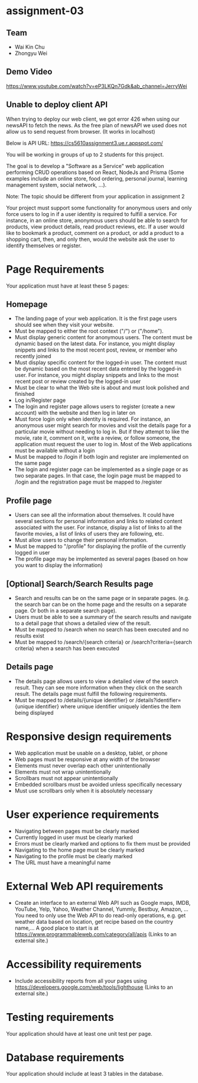 # assignment-03

## Team

- Wai Kin Chu
- Zhongyu Wei

## Demo Video

https://www.youtube.com/watch?v=eP3LKQn7Gdk&ab_channel=JerryWei

## Unable to deploy client API
When trying to deploy our web client, we got error 426 when using our newsAPI to fetch the news. As the free plan of newsAPI we used does not allow us to send request from browser. (It works in localhost)

Below is API URL: https://cs5610assignment3.ue.r.appspot.com/


You will be working in groups of up to 2 students for this project.

The goal is to develop a "Software as a Service" web application performing CRUD operations based on React, NodeJs and Prisma (Some examples include an online store, food ordering, personal journal, learning management system, social network, ...).

Note: The topic should be different from your application in assignment 2

Your project must support some functionality for anonymous users and only force users to log in if a user identity is required to fulfill a service. For instance, in an online store, anonymous users should be able to search for products, view product details, read product reviews, etc. If a user would like to bookmark a product, comment on a product, or add a product to a shopping cart, then, and only then, would the website ask the user to identify themselves or register.

# Page Requirements

Your application must have at least these 5 pages:

## Homepage

- The landing page of your web application. It is the first page users should see when they visit your website.
- Must be mapped to either the root context ("/") or ("/home").
- Must display generic content for anonymous users. The content must be dynamic based on the latest data. For instance, you might display snippets and links to the most recent post, review, or member who recently joined
- Must display specific content for the logged-in user. The content must be dynamic based on the most recent data entered by the logged-in user. For instance, you might display snippets and links to the most recent post or review created by the logged-in user
- Must be clear to what the Web site is about and must look polished and finished
- Log in/Register page
- The login and register page allows users to register (create a new account) with the website and then log in later on
- Must force login only when identity is required. For instance, an anonymous user might search for movies and visit the details page for a particular movie without needing to log in. But if they attempt to like the movie, rate it, comment on it, write a review, or follow someone, the application must request the user to log in. Most of the Web applications must be available without a login
- Must be mapped to /login if both login and register are implemented on the same page
- The login and register page can be implemented as a single page or as two separate pages. In that case, the login page must be mapped to /login and the registration page must be mapped to /register

## Profile page

- Users can see all the information about themselves. It could have several sections for personal information and links to related content associated with the user. For instance, display a list of links to all the favorite movies, a list of links of users they are following, etc.
- Must allow users to change their personal information.
- Must be mapped to "/profile" for displaying the profile of the currently logged in user
- The profile page may be implemented as several pages (based on how you want to display the information)

## [Optional] Search/Search Results page

- Search and results can be on the same page or in separate pages. (e.g. the search bar can be on the home page and the results on a separate page. Or both in a separate search page).
- Users must be able to see a summary of the search results and navigate to a detail page that shows a detailed view of the result.
- Must be mapped to /search when no search has been executed and no results exist
- Must be mapped to /search/{search criteria} or /search?criteria={search criteria} when a search has been executed

## Details page

- The details page allows users to view a detailed view of the search result. They can see more information when they click on the search result. The details page must fulfill the following requirements.
- Must be mapped to /details/{unique identifier} or /details?identifier={unique identifier} where unique identifier uniquely identies the item being displayed

# Responsive design requirements

- Web application must be usable on a desktop, tablet, or phone
- Web pages must be responsive at any width of the browser
- Elements must never overlap each other unintentionally
- Elements must not wrap unintentionally
- Scrollbars must not appear unintentionally
- Embedded scrollbars must be avoided unless specifically necessary
- Must use scrollbars only when it is absolutely necessary

# User experience requirements

- Navigating between pages must be clearly marked
- Currently logged in user must be clearly marked
- Errors must be clearly marked and options to fix them must be provided
- Navigating to the home page must be clearly marked
- Navigating to the profile must be clearly marked
- The URL must have a meaningful name

# External Web API requirements

- Create an interface to an external Web API such as Google maps, IMDB, YouTube, Yelp, Yahoo, Weather Channel, Yummly, Bestbuy, Amazon, ... You need to only use the Web API to do read-only operations, e.g. get weather data based on location, get recipe based on the country name,... A good place to start is at https://www.programmableweb.com/category/all/apis (Links to an external site.)

# Accessibility requirements

- Include accessibility reports from all your pages using https://developers.google.com/web/tools/lighthouse (Links to an external site.)

# Testing requirements

Your application should have at least one unit test per page.

# Database requirements

Your application should include at least 3 tables in the database.
